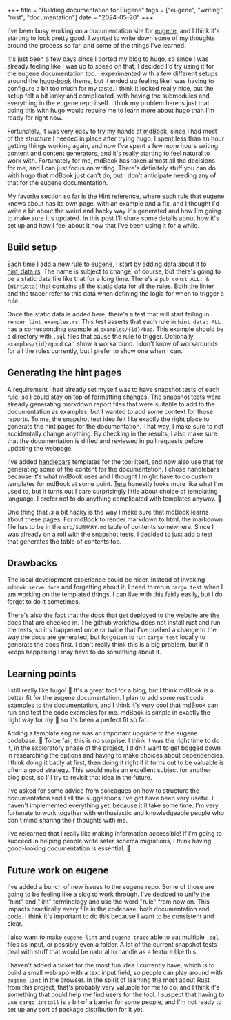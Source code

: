 +++
title = "Building documentation for Eugene"
tags = ["eugene", "writing", "rust", "documentation"]
date = "2024-05-20"
+++

I've been busy working on a documentation site for [eugene](https://kaveland.no/eugene), and I
think it's starting to look pretty good. I wanted to write down some of
my thoughts around the process so far, and some of the things I've learned.

It's just been a few days since I ported my blog to hugo, so since I was
already feeling like I was up to speed on that, I decided I'd try using it
for the eugene documentation too. I experimented with a few different
setups around the [hugo-book](https://themes.gohugo.io/themes/hugo-book/)
theme, but it ended up feeling like I was having to configure a bit
too much for my taste. I think it looked really nice, but the setup
felt a bit janky and complicated, with having the submodules and 
everything in the eugene repo itself. I think my problem here is
just that doing this with hugo would require me to learn more about
hugo than I'm ready for right now.

Fortunately, it was very easy to try my hands at [mdBook](https://github.com/rust-lang/mdBook),
since I had most of the structure I needed in place after trying hugo. I 
spent less than an hour getting things working again, and now I've spent
a few more hours writing content and content generators, and it's really
starting to feel natural to work with. Fortunately for me, mdBook has
taken almost all the decisions for me, and I can just focus on writing.
There's definitely stuff you can do with hugo that mdBook just can't do,
but I don't anticipate needing any of that for the eugene documentation.

My favorite section so far is the 
[Hint reference](https://kaveland.no/eugene/hints), where each rule
that eugene knows about has its own page, with an example and a fix,
and I thought I'd write a bit about the weird and hacky way it's 
generated and how I'm going to make sure it's updated. In this post
I'll share some details about how it's set up and how I feel about it
now that I've been using it for a while.

## Build setup

Each time I add a new rule to eugene, I start by adding data about it
to [hint_data.rs](https://github.com/kaaveland/eugene/blob/main/src/hint_data.rs).
The name is subject to change, of course, but there's going to be a static data
file like that for a long time. There's a `pub const ALL: &[HintData]` that
contains all the static data for all the rules. Both the linter and the tracer
refer to this data when defining the logic for when to trigger a rule.

Once the static data is added here, there's a test that will start failing
in `render_lint_examples.rs`. This test asserts that each rule in `hint_data::ALL`
has a corresponding example at `examples/{id}/bad`. This example should
be a directory with `.sql` files that cause the rule to trigger. Optionally,
`examples/{id}/good` can show a workaround. I don't know of workarounds
for all the rules currently, but I prefer to show one when I can.

## Generating the hint pages

A requirement I had already set myself was to have snapshot tests
of each rule, so I could stay on top of formatting changes. The
snapshot tests were already generating markdown report files that 
were suitable to add to the documentation as examples, but I wanted
to add some context for those reports. To me, the snapshot test
idea felt like exactly the right place to generate the hint pages
for the documentation. That way, I make sure to not accidentally
change anything. By checking in the results, I also make sure that
the documentation is diffed and reviewed in pull requests before
updating the webpage.

I've added [handlebars](https://docs.rs/handlebars/latest/handlebars/)
templates for the tool itself, and now also use that for generating 
some of the content for the documentation. I chose handlebars because
it's what mdBook uses and I thought I might have to do custom templates
for mdBook at some point. [Tera](https://keats.github.io/tera/docs/)
honestly looks more like what I'm used to, but it turns out I care
surprisingly little about choice of templating language. I prefer not
to do anything complicated with templates anyway. :shrug:

One thing that _is_ a bit hacky is the way I make sure that mdBook
learns about these pages. For mdBook to render markdown to html,
the markdown file has to be in the `src/SUMMARY.md` table of contents
somewhere. Since I was already on a roll with the snapshot tests,
I decided to just add a test that generates the table of contents too.

## Drawbacks

The local development experience could be nicer. Instead of invoking
`mdbook serve docs` and forgetting about it, I need to rerun 
`cargo test` when I am working on the templated things. I can live 
with this fairly easily, but I do forget to do it sometimes.

There's also the fact that the docs that get deployed to the website
are the docs that are checked in. The github workflow does not
install rust and run the tests, so it's happened once or twice that
I've pushed a change to the way the docs are generated, but 
forgotten to run `cargo test` locally to generate the docs first.
I don't really think this is a big problem, but if it keeps
happening I may have to do something about it.

## Learning points

I still really like hugo! :raised_hands: It's a great tool for a blog, but I think
mdBook is a better fit for the eugene documentation. I plan to add
some rust code examples to the documentation, and I think it's very
cool that mdBook can run and test the code examples for me. mdBook
is simple in exactly the right way for my :brain: so it's been a perfect
fit so far.

Adding a template engine was an important upgrade to the eugene codebase. :raised_hands:
To be fair, this is no surprise. I think it was the right time to do it,
in the exploratory phase of the project, I didn't want to get bogged down
in researching the options and having to make choices about dependencies.
I think doing it badly at first, then doing it right if it turns out to be
valuable is often a good strategy. This would make an excellent subject
for another blog post, so I'll try to revisit that idea in the future.

I've asked for some advice from colleagues on how to structure the
documentation and I all the suggestions I've got have been very useful.
I haven't implemented everything yet, because it'll take some time. I'm
very fortunate to work together with enthusiastic and knowledgeable
people who don't mind sharing their thoughts with me.

I've relearned that I really like making information accessible! If
I'm going to succeed in helping people write safer schema migrations,
I think having good-looking documentation is essential. :raised_hands:

## Future work on eugene

I've added a bunch of new issues to the eugene repo. Some of those are
going to be feeling like a slog to work through. I've decided to unify
the "hint" and "lint" terminology and use the word "rule" from now on.
This impacts practically every file in the codebase, both documentation
and code. I think it's important to do this because I want to be 
consistent and clear.

I also want to make `eugene lint` and `eugene trace` able to eat
multiple `.sql` files as input, or possibly even a folder. A lot of
the current snapshot tests deal with stuff that would be natural to
handle as a feature like this.

I haven't added a ticket for the most fun idea I currently have,
which is to build a small web app with a text input field, so
people can play around with `eugene lint` in the browser. In
the spirit of learning the most about Rust from this project, that's
probably very valuable for me to do, and I think it's something that
could help me find users for the tool. I suspect that having to use
`cargo install` is a bit of a barrier for some people, and I'm not
ready to set up any sort of package distribution for it yet.
